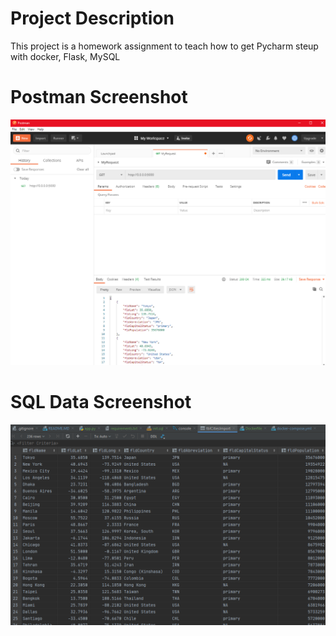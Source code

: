 # Project Description
This project is a homework assignment to teach how to get Pycharm steup with docker, Flask, MySQL
# Postman Screenshot
![postman_request_output](screenshots/SS2.png)
# SQL Data Screenshot
![pycharm data query](screenshots/SS1.png) 
